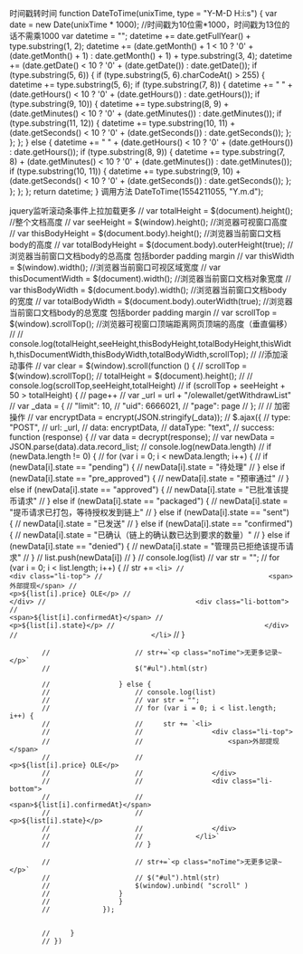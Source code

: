 时间戳转时间
function DateToTime(unixTime, type = "Y-M-D H:i:s") {
        var date = new Date(unixTime * 1000); //时间戳为10位需*1000，时间戳为13位的话不需乘1000
        var datetime = "";
        datetime += date.getFullYear() + type.substring(1, 2);
        datetime += (date.getMonth() + 1 < 10 ? '0' + (date.getMonth() + 1) : date.getMonth() + 1) + type.substring(3, 4);
        datetime += (date.getDate() < 10 ? '0' + (date.getDate()) : date.getDate());
        if (type.substring(5, 6)) {
            if (type.substring(5, 6).charCodeAt() > 255) {
                datetime += type.substring(5, 6);
                if (type.substring(7, 8)) {
                    datetime += " " + (date.getHours() < 10 ? '0' + (date.getHours()) : date.getHours());
                    if (type.substring(9, 10)) {
                        datetime += type.substring(8, 9) + (date.getMinutes() < 10 ? '0' + (date.getMinutes()) : date.getMinutes());
                        if (type.substring(11, 12)) {
                            datetime += type.substring(10, 11) + (date.getSeconds() < 10 ? '0' + (date.getSeconds()) : date.getSeconds());
                        };
                    };
                };
            } else {
                datetime += " " + (date.getHours() < 10 ? '0' + (date.getHours()) : date.getHours());
                if (type.substring(8, 9)) {
                    datetime += type.substring(7, 8) + (date.getMinutes() < 10 ? '0' + (date.getMinutes()) : date.getMinutes());
                    if (type.substring(10, 11)) {
                        datetime += type.substring(9, 10) + (date.getSeconds() < 10 ? '0' + (date.getSeconds()) : date.getSeconds());
                    };
                };
            };
        };
        return datetime;
    }
调用方法
DateToTime(1554211055, "Y.m.d");


jquery监听滚动条事件上拉加载更多
// var totalHeight = $(document).height(); //整个文档高度
            // var seeHeight = $(window).height(); //浏览器可视窗口高度
            // var thisBodyHeight = $(document.body).height(); //浏览器当前窗口文档body的高度
            // var totalBodyHeight = $(document.body).outerHeight(true); //浏览器当前窗口文档body的总高度 包括border padding margin
            // var thisWidth = $(window).width(); //浏览器当前窗口可视区域宽度
            // var thisDocumentWidth = $(document).width(); //浏览器当前窗口文档对象宽度
            // var thisBodyWidth = $(document.body).width(); //浏览器当前窗口文档body的宽度
            // var totalBodyWidth = $(document.body).outerWidth(true); //浏览器当前窗口文档body的总宽度 包括border padding margin
            // var scrollTop = $(window).scrollTop(); //浏览器可视窗口顶端距离网页顶端的高度（垂直偏移）
            // // console.log(totalHeight,seeHeight,thisBodyHeight,totalBodyHeight,thisWidth,thisDocumentWidth,thisBodyWidth,totalBodyWidth,scrollTop);
            // //添加滚动事件
            // var clear = $(window).scroll(function () {
            //     scrollTop = $(window).scrollTop();
            //     totalHeight = $(document).height();
            //     // console.log(scrollTop,seeHeight,totalHeight)
            //     if (scrollTop + seeHeight + 50 > totalHeight) {
            //             page++
            //             var _url = url + "/olewallet/getWithdrawList"
            //             var _data = {
            //                 "limit": 10,
            //                 "uid": 6666021,
            //                 "page": page
            //             };
            //             // 加密操作
            //             var encryptData = encrypt(JSON.stringify(_data));
            //             $.ajax({
            //                 type: "POST",
            //                 url: _url,
            //                 data: encryptData,
            //                 dataType: "text",
            //                 success: function (response) {
            //                     var data = decrypt(response);
            //                     var newData = JSON.parse(data).data.record_list;
            //                     console.log(newData.length)
            //                     if (newData.length != 0) {
            //                     for (var i = 0; i < newData.length; i++) {
            //                         if (newData[i].state == "pending") {
            //                             newData[i].state = "待处理"
            //                         } else if (newData[i].state == "pre_approved") {
            //                             newData[i].state = "预审通过"
            //                         } else if (newData[i].state == "approved") {
            //                             newData[i].state = "已批准该提币请求"
            //                         } else if (newData[i].state == "packaged") {
            //                             newData[i].state = "提币请求已打包，等待授权发到链上"
            //                         } else if (newData[i].state == "sent") {
            //                             newData[i].state = "已发送"
            //                         } else if (newData[i].state == "confirmed") {
            //                             newData[i].state = "已确认（链上的确认数已达到要求的数量）"
            //                         } else if (newData[i].state == "denied") {
            //                             newData[i].state = "管理员已拒绝该提币请求"
            //                         }
            //                         list.push(newData[i])
            //                     }
            //                     console.log(list)
            //                     var str = "";
            //                     for (var i = 0; i < list.length; i++) {
            //                         str += `<li>
            //                                     <div class="li-top">
            //                                         <span>外部提现</span>
            //                                         <p>${list[i].price} OLE</p>
            //                                     </div>
            //                                     <div class="li-bottom">
            //                                         <span>${list[i].confirmedAt}</span>
            //                                         <p>${list[i].state}</p>
            //                                     </div>
            //                                 </li>`
            //                     }

            //                     // str+=`<p class="noTime">无更多记录~</p>`
            //                     $("#ul").html(str)

            //                 } else {
            //                     // console.log(list)
            //                     // var str = "";
            //                     // for (var i = 0; i < list.length; i++) {
            //                     //     str += `<li>
            //                     //                 <div class="li-top">
            //                     //                     <span>外部提现</span>
            //                     //                     <p>${list[i].price} OLE</p>
            //                     //                 </div>
            //                     //                 <div class="li-bottom">
            //                     //                     <span>${list[i].confirmedAt}</span>
            //                     //                     <p>${list[i].state}</p>
            //                     //                 </div>
            //                     //             </li>`
            //                     // }

            //                     // str+=`<p class="noTime">无更多记录~</p>`
            //                     // $("#ul").html(str)
            //                     $(window).unbind( "scroll" )
            //                 }
            //                 }
            //             });


            //     }
            // })